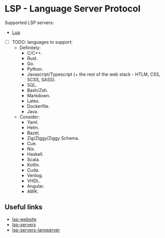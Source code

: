 # LSP - Language Server Protocol

Supported LSP servers:

- [Lua](./lua.md).

<!-- TODO -->
- [ ] TODO: languages to support:
  - Definitely:
    - C/C++.
    - Rust.
    - Go.
    - Python.
    - Javascript/Typescript (+ the rest of the web stack - HTLM, CSS, SCSS, SASS).
    - SQL.
    - Bash/Zsh.
    - Markdown.
    - Latex.
    - Dockerfile.
    - Java.
  - Consider:
    - Yaml.
    - Helm.
    - Bazel.
    - Zig/Ziggy/Ziggy Schema.
    - Cue.
    - Nix.
    - Haskell.
    - Scala.
    - Kotlin.
    - Cuda.
    - Verilog.
    - VHDL.
    - Angular.
    - AWK.

## Useful links

- [lsp-website][lsp-website]
- [lsp-servers][lsp-servers]
- [lsp-servers-langserver][lsp-servers-langserver]

[lsp-website]: <https://microsoft.github.io/language-server-protocol/>
[lsp-servers]: <https://microsoft.github.io/language-server-protocol/implementors/servers/>
[lsp-servers-langserver]: <https://langserver.org/>
